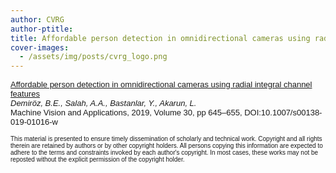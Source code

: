 ```yaml
---
author: CVRG
author-ptitle: 
title: Affordable person detection in omnidirectional cameras using radial integral channel features
cover-images:
  - /assets/img/posts/cvrg_logo.png
---
```


<p><font face="Verdana, Arial, Helvetica, sans-serif" size="2">
<a href="publications/Demiroz2019_AAM.pdf" target="blank">Affordable person detection in omnidirectional cameras using radial integral channel features</a><br>
 <i>Demiröz, B.E., Salah, A.A., Bastanlar, Y., Akarun, L.</i><br>
 Machine Vision and Applications, 2019, Volume 30, pp 645–655, DOI:10.1007/s00138-019-01016-w
</font></p>

<font face="Verdana, Arial, Helvetica, sans-serif" size="1">
This material is presented to ensure timely dissemination of scholarly and technical work. Copyright and all rights therein are retained by authors or by other copyright holders. All persons copying this information are expected to adhere to the terms and constraints invoked by each author's copyright. In most cases, these works may not be reposted without the explicit permission of the copyright holder.
<br>
</font>
